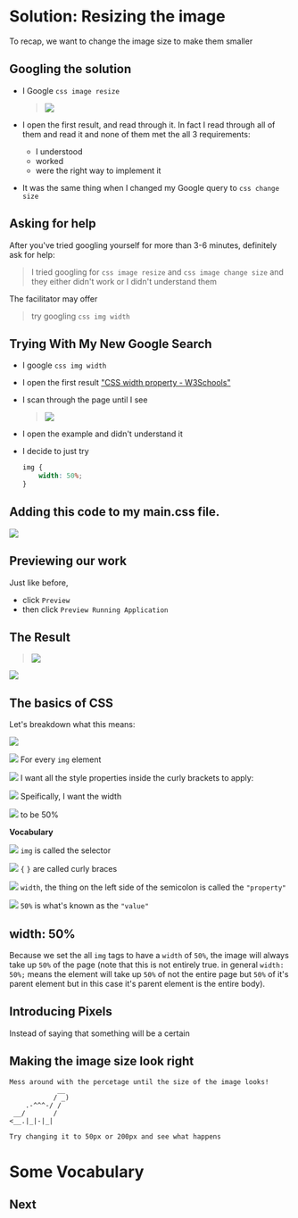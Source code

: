 # Solution: Resizing the image

To recap, we want to change the image size to make them smaller

## Googling the solution

- I Google `css image resize`

    > ![](img/google_css_image_resize.png)

- I open the first result, and read through it. In fact I read through all of them and read it and none of them met the all 3 requirements:
    - I understood
    - worked
    - were the right way to implement it
- It was the same thing when I changed my Google query to `css change size`

## Asking for help

After you've tried googling yourself for more than 3-6 minutes, definitely ask for help:

> I tried googling for `css image resize` and `css image change size` and they either didn't work or I didn't understand them

The facilitator may offer

> try googling `css img width`

## Trying With My New Google Search

- I google `css img width`
- I open the first result ["CSS width property - W3Schools"](http://www.w3schools.com/cssref/pr_dim_width.asp)
- I scan through the page until I see

    > ![](img/w3_image_example.png)

- I open the example and didn't understand it
- I decide to just try

    ```css
    img {
        width: 50%;
    }
    ```

## Adding this code to my main.css file.

![](img/css_image_width.gif)

## Previewing our work

Just like before,

- click `Preview`
- then click `Preview Running Application`

## The Result

> ![](img/image_percentage_shrink.png)

![](img/celebration.gif)

## The basics of CSS

Let's breakdown what this means:

![](img/css_img_example.png)

![](img/img_css_highlight.png) For every `img` element

![](img/css_curly_braces.png) I want all the style properties inside the curly brackets to apply:

![](img/css_property.png) Speifically, I want the width

![](img/css_value.png) to be 50%

**Vocabulary**

![](img/img_css_highlight.png) `img` is called the selector

![](img/css_curly_braces.png) `{` `}` are called curly braces

![](img/css_property.png) `width`, the thing on the left side of the semicolon is called the `"property"`

![](img/css_value.png) `50%` is what's known as the `"value"`

## width: 50%

Because we set the all `img` tags to have a `width` of `50%`, the image will always take up `50%` of the page (note that this is not entirely true. in general `width: 50%;` means the element will take up `50%` of not the entire page but `50%` of it's parent element but in this case it's parent element is the entire body).


## Introducing Pixels

Instead of saying that something will be a certain

## Making the image size look right

```
Mess around with the percetage until the size of the image looks!  
            __
           / _)   
    .-^^^-/ /
 __/       /
<__.|_|-|_|

Try changing it to 50px or 200px and see what happens
```






















# Some Vocabulary

<!TODO>

## Next

<!TODO>